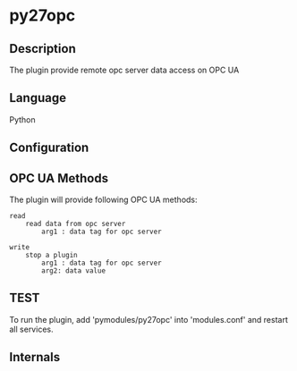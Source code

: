 # py27opc

## Description
The plugin provide remote opc server data access on OPC UA

## Language
Python

## Configuration

## OPC UA Methods

The plugin will provide following OPC UA methods:

    read
        read data from opc server
            arg1 : data tag for opc server

    write
        stop a plugin
            arg1 : data tag for opc server
            arg2: data value

## TEST
To run the plugin, add 'pymodules/py27opc' into 'modules.conf' and restart all services. 

## Internals
